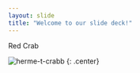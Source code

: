 ```yaml
---
layout: slide
title: "Welcome to our slide deck!"
---
```


Red Crab

![herme-t-crabb](https://octodex.github.com/images/herme-t-crabb.png)
{: .center}
